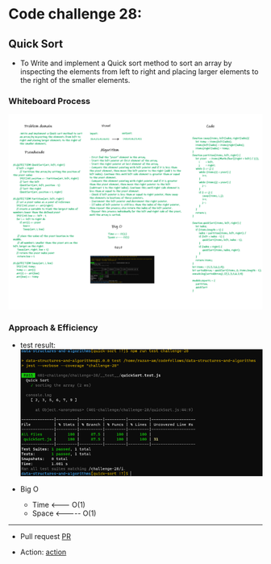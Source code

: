 # Code challenge 28:

## Quick Sort
<!-- Description of the challenge -->
- To Write and implement a Quick sort method to sort an array by inspecting the elements from left to right and placing larger elements to the right of the smaller elements.

### Whiteboard Process
<!-- Embedded whiteboard image -->

![image](/images/quicksort.png)

### Approach & Efficiency
<!-- What approach did you take? Discuss Why. What is the Big O space/time for this approach? -->

- test result:
![image](/images/quickSort-test.PNG)

- Big O 
   - Time <--- O(1)
   - Space <----- O(1)

---------------------------

- Pull request
[PR](https://github.com/Razan-am/data-structures-and-algorithms/pull/40)

- Action:
[action](https://github.com/Razan-am/data-structures-and-algorithms/runs/3486645228?check_suite_focus=true)